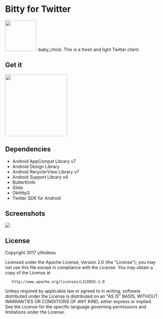 # Bitty for Twitter
<img src="https://user-images.githubusercontent.com/23082500/28902946-2fcc4eb6-77d0-11e7-88ef-200cdbcc185b.png" width="100">
:baby_chick: This is a fresh and light Twitter client.

## Get it
[<img src="https://user-images.githubusercontent.com/23082500/28900196-800fad0e-77bd-11e7-8f1b-a197609ed22c.png" width="200">](https://play.google.com/store/apps/details?id=com.robyn.bitty)

## Dependencies

*	Android AppCompat Library v7
*	Android Design Library
*	Android RecyclerView Library v7
*	Android Support Library v4
*	ButterKnife
*	Glide
*	OkHttp3
*	Twitter SDK for Android

## Screenshots
<img src="https://user-images.githubusercontent.com/23082500/28901343-85a77b54-77c5-11e7-8d15-10071f6f6461.jpg">

## License
 Copyright 2017 yifeidesu

   Licensed under the Apache License, Version 2.0 (the "License");
   you may not use this file except in compliance with the License.
   You may obtain a copy of the License at

       http://www.apache.org/licenses/LICENSE-2.0

   Unless required by applicable law or agreed to in writing, software
   distributed under the License is distributed on an "AS IS" BASIS,
   WITHOUT WARRANTIES OR CONDITIONS OF ANY KIND, either express or implied.
   See the License for the specific language governing permissions and
   limitations under the License.
